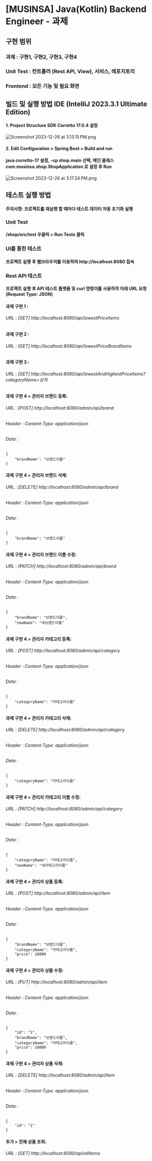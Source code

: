# [MUSINSA] Java(Kotlin) Backend Engineer - 과제
## 구현 범위
### 과제 : 구현1, 구현2, 구현3, 구현4
### Unit Test : 컨트롤러 (Rest API, View), 서비스, 레포지토리 
### Frontend : 모든 기능 및 필요 화면

## 빌드 및 실행 방법 IDE (IntelliJ 2023.3.1 Ultimate Edition)
#### 1. Project Structure SDK Corretto 17.0.4 설정
![Screenshot 2023-12-26 at 3.13.15 PM.png](..%2F..%2F..%2FDesktop%2FScreenshot%202023-12-26%20at%203.13.15%E2%80%AFPM.png)
#### 2. Edit Configuration > Spring Boot > Build and run 
#### java corretto-17 설정, -cp shop.main 선택, 메인 클래스 com.musinsa.shop.ShopApplication 로 설정 후 Run  
![Screenshot 2023-12-26 at 3.17.24 PM.png](..%2F..%2F..%2FDesktop%2FScreenshot%202023-12-26%20at%203.17.24%E2%80%AFPM.png)

## 테스트 실행 방법
#### 주의사항: 프로젝트를 재실행 할 때마다 테스트 데이터 자동 초기화 실행
### Unit Test
#### /shop/src/test 우클릭 > Run Tests 클릭
### UI를 통한 테스트
#### 프로젝트 실행 후 웹브라우저를 이용하여 http://localhost:8080 접속
### Rest API 테스트
#### 프로젝트 실행 후 API 테스트 플랫폼 및 curl 명령어를 사용하여 아래 URL 요청 (Request Type: JSON)
#### 과제 구현 1 :
###### URL : [GET] http://localhost:8080/api/lowestPriceItems
#### 과제 구현 2 :
###### URL : [GET] http://localhost:8080/api/lowestPriceBrandItems
#### 과제 구현 3 :
###### URL : [GET] http://localhost:8080/api/lowestAndHighestPriceItems?categoryName=상의
#### 과제 구현 4 > 관리자 브랜드 등록:
###### URL : [POST] http://localhost:8080/admin/api/brand
###### Header : Content-Type: application/json
###### Data :
````
{
    "brandName": "브랜드이름"
}
````
#### 과제 구현 4 > 관리자 브랜드 삭제:
###### URL : [DELETE] http://localhost:8080/admin/api/brand
###### Header : Content-Type: application/json
###### Data :
````
{
    "brandName": "브랜드이름"
}
````
#### 과제 구현 4 > 관리자 브랜드 이름 수정:
###### URL : [PATCH] http://localhost:8080/admin/api/brand
###### Header : Content-Type: application/json
###### Data :
````
{
    "brandName": "브랜드이름",
    "newName": "새브랜드이름"
}
````
#### 과제 구현 4 > 관리자 카테고리 등록:
###### URL : [POST] http://localhost:8080/admin/api/category
###### Header : Content-Type: application/json
###### Data :
````
{
    "categoryName": "카테고리이름"
}
````
#### 과제 구현 4 > 관리자 카테고리 삭제:
###### URL : [DELETE] http://localhost:8080/admin/api/category
###### Header : Content-Type: application/json
###### Data :
````
{
    "categoryName": "카테고리이름"
}
````
#### 과제 구현 4 > 관리자 카테고리 이름 수정:
###### URL : [PATCH] http://localhost:8080/admin/api/category
###### Header : Content-Type: application/json
###### Data :
````
{
    "categoryName": "카테고리이름",
    "newName": "새카테고리이름"
}
````
#### 과제 구현 4 > 관리자 상품 등록:
###### URL : [POST] http://localhost:8080/admin/api/item
###### Header : Content-Type: application/json
###### Data :
````
{
    "brandName": "브랜드이름",
    "categoryName": "카테고리이름",
    "price": 10000
}
````
#### 과제 구현 4 > 관리자 상품 수정:
###### URL : [PUT] http://localhost:8080/admin/api/item
###### Header : Content-Type: application/json
###### Data :
````
{
    "id": "1",
    "brandName": "브랜드이름",
    "categoryName": "카테고리이름",
    "price": 10000
}
````
#### 과제 구현 4 > 관리자 상품 삭제:
###### URL : [DELETE] http://localhost:8080/admin/api/item
###### Header : Content-Type: application/json
###### Data :
````
{
    "id": "1"
}
````
#### 추가 > 전체 상품 조회:
###### URL : [GET] http://localhost:8080/api/allItems
